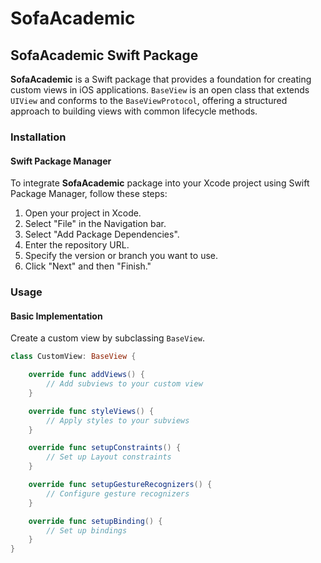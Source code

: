 # SofaAcademic

## SofaAcademic Swift Package

**SofaAcademic** is a Swift package that provides a foundation for creating custom views in iOS applications. `BaseView` is an open class that
extends `UIView` and conforms to the `BaseViewProtocol`, offering a structured approach to building views with common lifecycle methods.

### Installation

#### Swift Package Manager

To integrate **SofaAcademic** package into your Xcode project using Swift Package Manager, follow these steps:

1. Open your project in Xcode.
2. Select "File" in the Navigation bar.
3. Select "Add Package Dependencies".
4. Enter the repository URL.
5. Specify the version or branch you want to use.
6. Click "Next" and then "Finish."

### Usage

#### Basic Implementation

Create a custom view by subclassing `BaseView`.

```swift
class CustomView: BaseView {

    override func addViews() {
        // Add subviews to your custom view
    }

    override func styleViews() {
        // Apply styles to your subviews
    }

    override func setupConstraints() {
        // Set up Layout constraints
    }

    override func setupGestureRecognizers() {
        // Configure gesture recognizers
    }

    override func setupBinding() {
        // Set up bindings
    }
}
```
